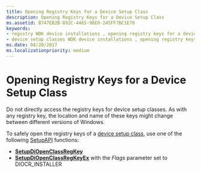 ```yaml
---
title: Opening Registry Keys for a Device Setup Class
description: Opening Registry Keys for a Device Setup Class
ms.assetid: B747EB2B-892C-4465-98E0-245FF7BC1E70
keywords:
- registry WDK device installations , opening registry keys for a device setup class
- device setup classes WDK device installations , opening registry keys
ms.date: 04/20/2017
ms.localizationpriority: medium
---
```


# Opening Registry Keys for a Device Setup Class


Do not directly access the registry keys for device setup classes. As with any registry key, the location and name of these keys might change between different versions of Windows.

To safely open the registry keys of a [device setup class](./overview-of-device-setup-classes.md), use one of the following [SetupAPI](setupapi.md) functions:

-   [**SetupDiOpenClassRegKey**](/windows/desktop/api/setupapi/nf-setupapi-setupdiopenclassregkey)
-   [**SetupDiOpenClassRegKeyEx**](/windows/desktop/api/setupapi/nf-setupapi-setupdiopenclassregkeyexa) with the *Flags* parameter set to DIOCR_INSTALLER

 

